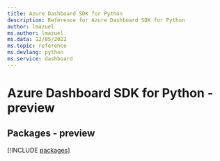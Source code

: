 ```yaml
---
title: Azure Dashboard SDK for Python
description: Reference for Azure Dashboard SDK for Python
author: lmazuel
ms.author: lmazuel
ms.data: 12/05/2022
ms.topic: reference
ms.devlang: python
ms.service: dashboard
---
```

# Azure Dashboard SDK for Python - preview
## Packages - preview
[!INCLUDE [packages](dashboard-index.md)]